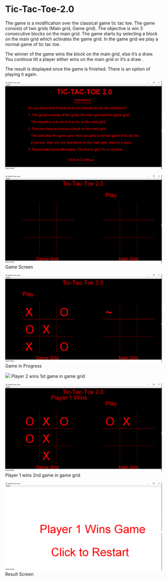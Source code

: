 # Tic-Tac-Toe-2.0

The game is a modification over the classical game tic tac toe. The game consists of two grids (Main grid, Game grid).
The objective is win 3 consecutive blocks on the main grid. The game starts by selecting a block on the main grid which activates the game grid. In the game grid we play a normal game of tic tac toe. 

The winner of the game wins the block on the main grid, else it’s a draw. You continue till a player either wins on the main grid or it’s a draw .

The result is displayed once the game is finished. There is an option of playing it again.

![](images/instructions.png)

![](images/game_screen.png)
Game Screen

![](images/game_in_progress.png)
Game in Progress

![](images/win_in_game_grid.png)
Player 2 wins 1st game in game grid

![](images/player1_win.png)
Player 1 wins 2nd game in game grid

![](images/result_screen.png)
Result Screen 


